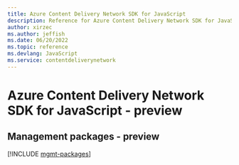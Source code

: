 ```yaml
---
title: Azure Content Delivery Network SDK for JavaScript
description: Reference for Azure Content Delivery Network SDK for JavaScript
author: xirzec
ms.author: jeffish
ms.date: 06/20/2022
ms.topic: reference
ms.devlang: JavaScript
ms.service: contentdeliverynetwork
---
```

# Azure Content Delivery Network SDK for JavaScript - preview
## Management packages - preview
[!INCLUDE [mgmt-packages](content-delivery-network-mgmt-index.md)]

